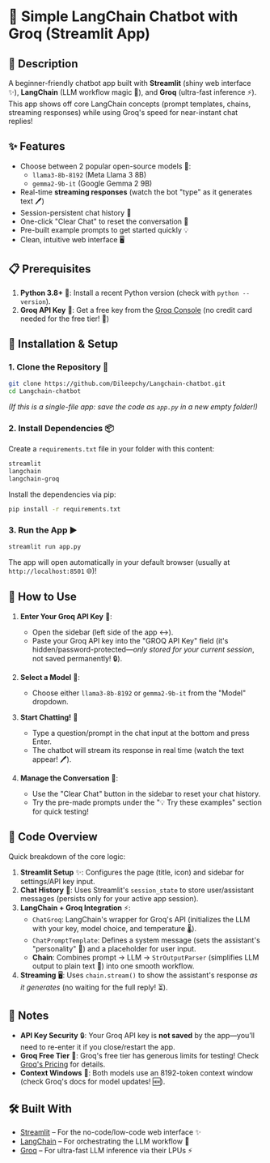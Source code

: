# 🤖 Simple LangChain Chatbot with Groq (Streamlit App)

## 📝 Description
A beginner-friendly chatbot app built with **Streamlit** (shiny web interface ✨), **LangChain** (LLM workflow magic 🧙), and **Groq** (ultra-fast inference ⚡). This app shows off core LangChain concepts (prompt templates, chains, streaming responses) while using Groq's speed for near-instant chat replies!

## ✨ Features
- Choose between 2 popular open-source models 🧠:
  - `llama3-8b-8192` (Meta Llama 3 8B)
  - `gemma2-9b-it` (Google Gemma 2 9B)
- Real-time **streaming responses** (watch the bot "type" as it generates text 🖊️)
- Session-persistent chat history 📜
- One-click "Clear Chat" to reset the conversation 🧹
- Pre-built example prompts to get started quickly 💡
- Clean, intuitive web interface 🖥️

## 📋 Prerequisites
1. **Python 3.8+** 🐍: Install a recent Python version (check with `python --version`).
2. **Groq API Key** 🔑: Get a free key from the [Groq Console](https://console.groq.com/) (no credit card needed for the free tier! 🎉)

## 🚀 Installation & Setup

### 1. Clone the Repository 📂
```bash
git clone https://github.com/Dileepchy/Langchain-chatbot.git
cd Langchain-chatbot
```

*(If this is a single-file app: save the code as `app.py` in a new empty folder!)*

### 2. Install Dependencies 📦
Create a `requirements.txt` file in your folder with this content:
```txt
streamlit
langchain
langchain-groq
```

Install the dependencies via pip:
```bash
pip install -r requirements.txt
```

### 3. Run the App ▶️
```bash
streamlit run app.py
```

The app will open automatically in your default browser (usually at `http://localhost:8501` 🌐)!

## 📖 How to Use
1. **Enter Your Groq API Key** 🔑:
   - Open the sidebar (left side of the app ↔️).
   - Paste your Groq API key into the "GROQ API Key" field (it's hidden/password-protected—*only stored for your current session*, not saved permanently! 🔒).

2. **Select a Model** 🧠:
   - Choose either `llama3-8b-8192` or `gemma2-9b-it` from the "Model" dropdown.

3. **Start Chatting!** 💬
   - Type a question/prompt in the chat input at the bottom and press Enter.
   - The chatbot will stream its response in real time (watch the text appear! 🖊️).

4. **Manage the Conversation** 🧹:
   - Use the "Clear Chat" button in the sidebar to reset your chat history.
   - Try the pre-made prompts under the "💡 Try these examples" section for quick testing!

## 🧩 Code Overview
Quick breakdown of the core logic:
1. **Streamlit Setup** ✨: Configures the page (title, icon) and sidebar for settings/API key input.
2. **Chat History** 📜: Uses Streamlit's `session_state` to store user/assistant messages (persists only for your active app session).
3. **LangChain + Groq Integration** ⚡:
   - `ChatGroq`: LangChain's wrapper for Groq's API (initializes the LLM with your key, model choice, and temperature 🌡️).
   - `ChatPromptTemplate`: Defines a system message (sets the assistant's "personality" 🤖) and a placeholder for user input.
   - **Chain**: Combines prompt → LLM → `StrOutputParser` (simplifies LLM output to plain text 📄) into one smooth workflow.
4. **Streaming** 🖥️: Uses `chain.stream()` to show the assistant's response *as it generates* (no waiting for the full reply! ⏳).

## 📌 Notes
- **API Key Security** 🔒: Your Groq API key is **not saved** by the app—you’ll need to re-enter it if you close/restart the app.
- **Groq Free Tier** 🎉: Groq's free tier has generous limits for testing! Check [Groq's Pricing](https://groq.com/pricing/) for details.
- **Context Windows** 📏: Both models use an 8192-token context window (check Groq's docs for model updates! 🆕).

## 🛠️ Built With
- [Streamlit](https://streamlit.io/) – For the no-code/low-code web interface ✨
- [LangChain](https://www.langchain.com/) – For orchestrating the LLM workflow 🧙
- [Groq](https://groq.com/) – For ultra-fast LLM inference via their LPUs ⚡
